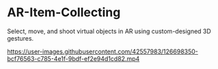# AR-Item-Collecting
Select, move, and shoot virtual objects in AR using custom-designed 3D gestures.

https://user-images.githubusercontent.com/42557983/126698350-bcf76563-c785-4e1f-9bdf-ef2e94d1cd82.mp4
